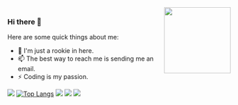 <img align="right" width="150px" src="https://cdn.fengxianhub.top/resources-master/golangroutines.png">

### Hi there 👋

<!--
**fengyuan-liang/fengyuan-liang is special_ ✨ repository because its `README.md` (this file) appears on your GitHub profile.
-->

Here are some quick things about me:

- 🔭 I'm just a rookie in here.
- 📫 The best way to reach me is sending me an email.
- ⚡ Coding is my passion.

![](https://github-profile-summary-cards.vercel.app/api/cards/profile-details?username=fengyuan-liang&theme=github)
[![Top Langs](https://github-readme-stats.vercel.app/api/top-langs/?username=fengyuan-liang&layout=compact&langs_count=16)](https://github.com/fengyuan-liang/github-readme-stats)
![](https://github-profile-summary-cards.vercel.app/api/cards/most-commit-language?username=fengyuan-liang&theme=github)
![](https://github-profile-summary-cards.vercel.app/api/cards/stats?username=fengyuan-liang&theme=github)
![](https://github-profile-summary-cards.vercel.app/api/cards/productive-time?username=fengyuan-liang&theme=github)
